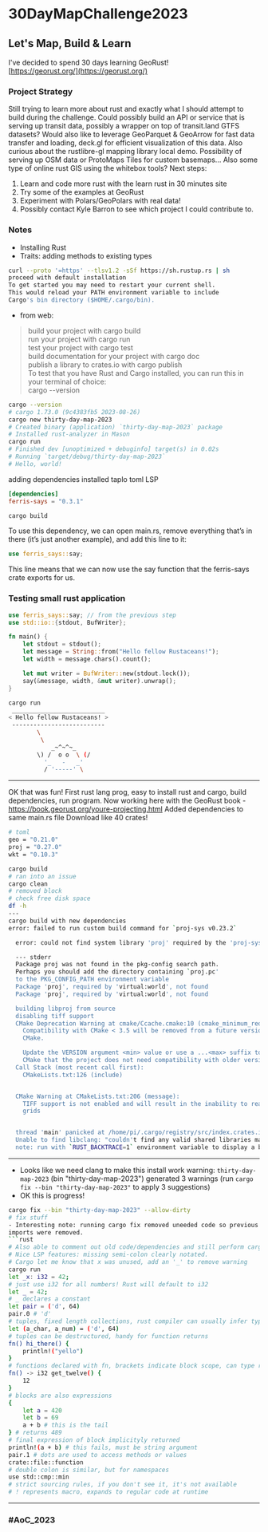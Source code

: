 # 30DayMapChallenge2023
## Let's Map, Build & Learn
I've decided to spend 30 days learning GeoRust!   
[https://georust.org/](https://georust.org/)
### Project Strategy
Still trying to learn more about rust and exactly what I should attempt to build
during the challenge.  Could possibly build an API or service that is serving
up transit data, possibly a wrapper on top of transit.land GTFS datasets?
Would also like to leverage GeoParquet & GeoArrow for fast data transfer and
loading, deck.gl for efficient visualization of this data.  Also curious about
the rustlibre-gl mapping library local demo.  Possibility of serving up OSM
data or ProtoMaps Tiles for custom basemaps...  Also some type of online rust 
GIS using the whitebox tools?
Next steps:
1. Learn and code more rust with the learn rust in 30 minutes site
2. Try some of the examples at GeoRust
3. Experiment with Polars/GeoPolars with real data!
4. Possibly contact Kyle Barron to see which project I could contribute to.
### Notes
- Installing Rust
- Traits: adding methods to existing types
```bash
curl --proto '=https' --tlsv1.2 -sSf https://sh.rustup.rs | sh
proceed with default installation
To get started you may need to restart your current shell.
This would reload your PATH environment variable to include
Cargo's bin directory ($HOME/.cargo/bin).
```
- from web:
> build your project with cargo build   
> run your project with cargo run   
> test your project with cargo test   
> build documentation for your project with cargo doc   
> publish a library to crates.io with cargo publish   
> To test that you have Rust and Cargo installed, you can run this in your terminal of choice:   
> cargo --version
```bash
cargo --version
# cargo 1.73.0 (9c4383fb5 2023-08-26)
cargo new thirty-day-map-2023
# Created binary (application) `thirty-day-map-2023` package
# Installed rust-analyzer in Mason
cargo run
# Finished dev [unoptimized + debuginfo] target(s) in 0.02s
# Running `target/debug/thirty-day-map-2023`
# Hello, world!
```
adding dependencies
installed taplo toml LSP
```toml
[dependencies]
ferris-says = "0.3.1"
```
```bash
cargo build
```
To use this dependency, we can open main.rs, remove everything that’s in there (it’s just another example), and add this line to it:
```rust 
use ferris_says::say;
```
This line means that we can now use the say function that the ferris-says crate exports for us.
   
### Testing small rust application
```rust
use ferris_says::say; // from the previous step
use std::io::{stdout, BufWriter};

fn main() {
    let stdout = stdout();
    let message = String::from("Hello fellow Rustaceans!");
    let width = message.chars().count();

    let mut writer = BufWriter::new(stdout.lock());
    say(&message, width, &mut writer).unwrap();
}
```
```bash
cargo run
 __________________________
< Hello fellow Rustaceans! >
 --------------------------
        \
         \
            _~^~^~_
        \) /  o o  \ (/
          '_   -   _'
          / '-----' \

```
---
OK that was fun!
First rust lang prog, easy to install rust and cargo,
build dependencies, run program.
Now working here with the GeoRust book - https://book.georust.org/youre-projecting.html
Added dependencies to same main.rs file
Download like 40 crates!
```bash
# toml 
geo = "0.21.0"
proj = "0.27.0"
wkt = "0.10.3"

cargo build
# ran into an issue
cargo clean
# removed block
# check free disk space
df -h
---
cargo build with new dependencies
error: failed to run custom build command for `proj-sys v0.23.2`

  error: could not find system library 'proj' required by the 'proj-sys' crate

  --- stderr
  Package proj was not found in the pkg-config search path.
  Perhaps you should add the directory containing `proj.pc'
  to the PKG_CONFIG_PATH environment variable
  Package 'proj', required by 'virtual:world', not found
  Package 'proj', required by 'virtual:world', not found

  building libproj from source
  disabling tiff support
  CMake Deprecation Warning at cmake/Ccache.cmake:10 (cmake_minimum_required):
    Compatibility with CMake < 3.5 will be removed from a future version of
    CMake.

    Update the VERSION argument <min> value or use a ...<max> suffix to tell
    CMake that the project does not need compatibility with older versions.
  Call Stack (most recent call first):
    CMakeLists.txt:126 (include)


  CMake Warning at CMakeLists.txt:206 (message):
    TIFF support is not enabled and will result in the inability to read some
    grids


  thread 'main' panicked at /home/pi/.cargo/registry/src/index.crates.io-6f17d22bba15001f/bindgen-0.66.1/lib.rs:604:31:
  Unable to find libclang: "couldn't find any valid shared libraries matching: ['libclang.so', 'libclang-*.so', 'libclang.so.*', 'libclang-*.so.*'], set the `LIBCLANG_PATH` environment variable to a path where one of these files can be found (invalid: [])"
  note: run with `RUST_BACKTRACE=1` environment variable to display a backtrace
```
---
- Looks like we need clang to make this install work
warning: `thirty-day-map-2023` (bin "thirty-day-map-2023")
generated 3 warnings (run `cargo fix --bin "thirty-day-map-2023"`
to apply 3 suggestions)
- OK this is progress!
```bash
cargo fix --bin "thirty-day-map-2023" --allow-dirty
# fix stuff
- Interesting note: running cargo fix removed uneeded code so previous project 
imports were removed.
```rust
# Also able to comment out old code/dependencies and still perform cargo run.
# Nice LSP features: missing semi-colon clearly notated.
# Cargo let me know that x was unused, add an '_' to remove warning
cargo run
let _x: i32 = 42;
# just use i32 for all numbers! Rust will default to i32
let _ = 42;
# _ declares a constant
let pair = ('d', 64)
pair.0 # 'd'
# tuples, fixed length collections, rust compiler can usually infer types
let (a_char, a_num) = ('d', 64)
# tuples can be destructured, handy for function returns
fn() hi_there() {
    println!("yello")
}
# functions declared with fn, brackets indicate block scope, can type return.
fn() -> i32 get_twelve() {
    12
}
# blocks are also expressions
{
    let a = 420
    let b = 69
    a + b # this is the tail
} # returns 489
# final expression of block implicityly returned
println!(a + b) # this fails, must be string argument
pair.1 # dots are used to access methods or values
crate::file::function
# double colon is similar, but for namespaces
use std::cmp::min
# strict sourcing rules, if you don't see it, it's not available
# ! represents macro, expands to regular code at runtime

```
---
### #AoC_2023
```bash





